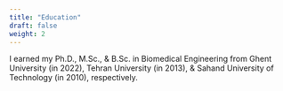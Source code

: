 ```yaml
---
title: "Education"
draft: false
weight: 2
---
```

I earned my Ph.D., M.Sc., & B.Sc. in Biomedical Engineering from Ghent University (in 2022), Tehran University (in 2013), & Sahand University of Technology (in 2010), respectively.
